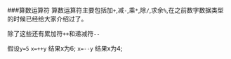 ###算数运算符
算数运算符主要包括加`+`,减`-`,乘`*`,除`/`,求余`%`,在之前数字数据类型的时候已经给大家介绍过了。

除了这些还有累加符`++`和递减符`--`

假设`y=5`
`x=++y` 结果x为6;
`x=--y` 结果x为4;

